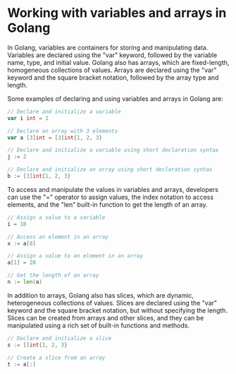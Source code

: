 # Working with variables and arrays in Golang

In Golang, variables are containers for storing and manipulating data. Variables are declared using the "var" keyword, followed by the variable name, type, and initial value. Golang also has arrays, which are fixed-length, homogeneous collections of values. Arrays are declared using the "var" keyword and the square bracket notation, followed by the array type and length.

Some examples of declaring and using variables and arrays in Golang are:

```go
// Declare and initialize a variable
var i int = 1

// Declare an array with 3 elements
var a [3]int = [3]int{1, 2, 3}

// Declare and initialize a variable using short declaration syntax
j := 2

// Declare and initialize an array using short declaration syntax
b := [3]int{1, 2, 3}
```

To access and manipulate the values in variables and arrays, developers can use the "=" operator to assign values, the index notation to access elements, and the "len" built-in function to get the length of an array.

```go
// Assign a value to a variable
i = 10

// Access an element in an array
x := a[0]

// Assign a value to an element in an array
a[1] = 20

// Get the length of an array
n := len(a)
```

In addition to arrays, Golang also has slices, which are dynamic, heterogeneous collections of values. Slices are declared using the "var" keyword and the square bracket notation, but without specifying the length. Slices can be created from arrays and other slices, and they can be manipulated using a rich set of built-in functions and methods.

```go
// Declare and initialize a slice
s := []int{1, 2, 3}

// Create a slice from an array
t := a[:]
```
